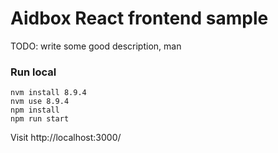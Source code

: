 # Aidbox React frontend sample

TODO: write some good description, man

### Run local

```
nvm install 8.9.4
nvm use 8.9.4
npm install
npm run start
```

Visit http://localhost:3000/
